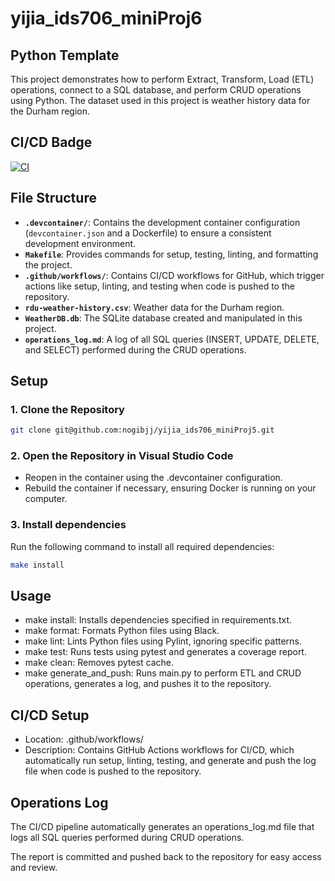 # yijia_ids706_miniProj6

## Python Template

This project demonstrates how to perform Extract, Transform, Load (ETL) operations, connect to a SQL database, and perform CRUD operations using Python. The dataset used in this project is weather history data for the Durham region.


## CI/CD Badge

[![CI](https://github.com/nogibjj/yijia_ids706_miniProj5/actions/workflows/cicd.yml/badge.svg)](https://github.com/nogibjj/yijia_ids706_miniProj5/actions/workflows/cicd.yml)

## File Structure

- **`.devcontainer/`**: Contains the development container configuration (`devcontainer.json` and a Dockerfile) to ensure a consistent development environment.
- **`Makefile`**: Provides commands for setup, testing, linting, and formatting the project.
- **`.github/workflows/`**: Contains CI/CD workflows for GitHub, which trigger actions like setup, linting, and testing when code is pushed to the repository.
- **`rdu-weather-history.csv`**: Weather data for the Durham region.
- **`WeatherDB.db`**: The SQLite database created and manipulated in this project.
- **`operations_log.md`**: A log of all SQL queries (INSERT, UPDATE, DELETE, and SELECT) performed during the CRUD operations.

## Setup

### 1. Clone the Repository

```bash
git clone git@github.com:nogibjj/yijia_ids706_miniProj5.git
```

### 2. Open the Repository in Visual Studio Code

- Reopen in the container using the .devcontainer configuration.
- Rebuild the container if necessary, ensuring Docker is running on your computer.

### 3. Install dependencies
Run the following command to install all required dependencies:

```bash
make install
```

## Usage
- make install: Installs dependencies specified in requirements.txt.
- make format: Formats Python files using Black.
- make lint: Lints Python files using Pylint, ignoring specific patterns.
- make test: Runs tests using pytest and generates a coverage report.
- make clean: Removes pytest cache.
- make generate_and_push: Runs main.py to perform ETL and CRUD operations, generates a log, and pushes it to the repository.

## CI/CD Setup
- Location: .github/workflows/
- Description: Contains GitHub Actions workflows for CI/CD, which automatically run setup, linting, testing, and generate and push the log file when code is pushed to the repository.

## Operations Log
The CI/CD pipeline automatically generates an operations_log.md file that logs all SQL queries performed during CRUD operations.

The report is committed and pushed back to the repository for easy access and review.